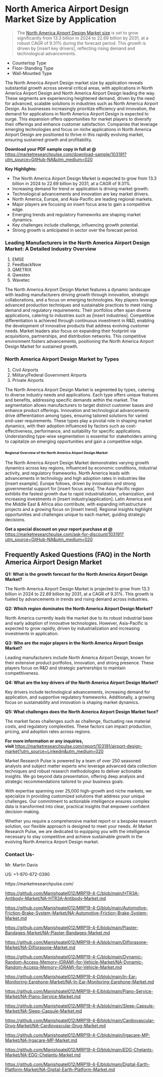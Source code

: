 <h1>North America Airport Design Market&nbsp;Size by Application</h1><blockquote><p>The <a href="https://marketresearchpulse.com/download-sample/103191?utm_source=GitHub-NA&amp;utm_medium=020">North America Airport Design Market size</a> is set to grow significantly from 13.3 billion in 2024 to 22.69 billion by 2031, at a robust CAGR of 9.31% during the forecast period. This growth is driven by [insert key drivers], reflecting rising demand and technological advancements.</p></blockquote><ul><li>Countertop Type<li> Floor-Standing Type<li> Wall-Mounted Type</li></ul><p>The North America Airport Design market size by application reveals substantial growth across several critical areas, with applications in North America Airport Design and North America Airport Design leading the way. These segments are experiencing heightened demand, driven by the need for advanced, scalable solutions in industries such as North America Airport Design. As businesses increasingly prioritize efficiency and innovation, the demand for applications in North America Airport Design is expected to surge. This expansion offers opportunities for market players to diversify their offerings and enhance customer satisfaction. Companies that leverage emerging technologies and focus on niche applications in North America Airport Design are positioned to thrive in this rapidly evolving market, ensuring sustained growth and profitability.</p><p><strong>Download your PDF sample copy in full at @ </strong><a href="https://marketresearchpulse.com/download-sample/103191?utm_source=GitHub-NA&amp;utm_medium=020">https://marketresearchpulse.com/download-sample/103191?utm_source=GitHub-NA&amp;utm_medium=020</a></p><p><strong>Key Highlights: </strong></p><ul><li>The North America Airport Design Market is expected to grow from 13.3 billion in 2024 to 22.69 billion by 2031, at a CAGR of 9.31%.</li><li>Increasing demand for trend or application is driving market growth.</li><li>Technological advancements and innovation are key market drivers.</li><li>North America, Europe, and Asia-Pacific are leading regional markets.</li><li>Major players are focusing on insert focus area to gain a competitive edge.</li><li>Emerging trends and regulatory frameworks are shaping market dynamics.</li><li>Key challenges include challenge, influencing growth potential.</li><li>Strong growth is anticipated in sector over the forecast period.</li></ul><h3>Leading Manufacturers in the North America Airport Design Market: A Detailed Industry Overview</h3><ol><li>EMSE</li><li>FeedbackNow</li><li>QMETRIX</li><li>Qwesteo</li><li>Wavetec</li></ol><div class="flex max-w-full flex-col flex-grow"><div class="min-h-8 text-message flex w-full flex-col items-end gap-2 whitespace-normal break-words [.text-message+&amp;]:mt-5" dir="auto" data-message-author-role="assistant" data-message-id="fd8432e4-4910-450d-b182-61b7bfb0a01f" data-message-model-slug="gpt-4o"><div class="flex w-full flex-col gap-1 empty:hidden first:pt-[3px]"><div class="markdown prose w-full break-words dark:prose-invert light"><p>The North America Airport Design Market features a dynamic landscape with leading manufacturers driving growth through innovation, strategic collaborations, and a focus on emerging technologies. Key players leverage advanced production techniques and sustainable practices to meet rising demand and regulatory requirements. Their portfolios often span diverse applications, catering to industries such as [insert industries]. Competitive differentiation is achieved through continuous investment in R&amp;D, enabling the development of innovative products that address evolving customer needs. Market leaders also focus on expanding their footprint via acquisitions, partnerships, and distribution networks. This competitive environment fosters advancements, positioning the North America Airport Design Market for sustained growth.</p></div></div></div></div><h3>North America Airport Design Market by Types</h3><ol><li>Civil Airports<li> Military/Federal Government Airports<li> Private Airports</li></ol><div class="flex max-w-full flex-col flex-grow"><div class="min-h-8 text-message flex w-full flex-col items-end gap-2 whitespace-normal break-words [.text-message+&amp;]:mt-5" dir="auto" data-message-author-role="assistant" data-message-id="084470be-0bb7-4664-bddf-5156b4f41249" data-message-model-slug="gpt-4o-mini"><div class="flex w-full flex-col gap-1 empty:hidden first:pt-[3px]"><div class="markdown prose w-full break-words dark:prose-invert light"><p>The North America Airport Design Market is segmented by types, catering to diverse industry needs and applications. Each type offers unique features and benefits, addressing specific demands within the market. The segmentation allows manufacturers to target distinct customer bases and enhance product offerings. Innovation and technological advancements drive differentiation among types, ensuring tailored solutions for varied end-user requirements. These types play a pivotal role in shaping market dynamics, with their adoption influenced by factors such as cost-effectiveness, performance, and suitability for specific applications. Understanding type-wise segmentation is essential for stakeholders aiming to capitalize on emerging opportunities and gain a competitive edge.</p></div></div></div></div><h3><span style="font-size: 11px;">Regional Overview of the North America Airport Design Market</span></h3><div class="flex max-w-full flex-col flex-grow"><div class="min-h-8 text-message flex w-full flex-col items-end gap-2 whitespace-normal break-words [.text-message+&amp;]:mt-5" dir="auto" data-message-author-role="assistant" data-message-id="e9038762-ce64-4e30-91c9-9bd413514231" data-message-model-slug="gpt-4o-mini"><div class="flex w-full flex-col gap-1 empty:hidden first:pt-[3px]"><div class="markdown prose w-full break-words dark:prose-invert light"><p>The North America Airport Design Market demonstrates varying growth dynamics across key regions, influenced by economic conditions, industrial activity, and regulatory frameworks. North America leads with advancements in technology and high adoption rates in industries like [insert example]. Europe follows, driven by innovation and strong governmental support for [insert focus area]. The Asia-Pacific region exhibits the fastest growth due to rapid industrialization, urbanization, and increasing investments in [insert industry/application]. Latin America and the Middle East &amp; Africa also contribute, with expanding infrastructure projects and a growing focus on [insert trend]. Regional insights highlight opportunities and challenges unique to each market, guiding strategic decisions.</p></div></div></div></div><p><strong>Get a special discount on your report purchase at @ </strong><a href="https://marketresearchpulse.com/ask-for-discount/103191?utm_source=GitHub-NA&amp;utm_medium=020">https://marketresearchpulse.com/ask-for-discount/103191?utm_source=GitHub-NA&amp;utm_medium=020</a></p><h2>Frequently Asked Questions (FAQ) in the North America Airport Design Market</h2><p><strong>Q1: What is the growth forecast for the North America Airport Design Market?</strong></p><p>The North America Airport Design Market is projected to grow from 13.3 billion in 2024 to 22.69 billion by 2031, at a CAGR of 9.31%. This growth is fueled by advancements in trends and rising demand across industries.</p><p><strong>Q2: Which region dominates the North America Airport Design Market?</strong></p><p>North America currently leads the market due to its robust industrial base and early adoption of innovative technologies. However, Asia-Pacific is expected to grow rapidly, driven by industrialization and increasing investments in application.</p><p><strong>Q3: Who are the major players in the North America Airport Design Market?</strong></p><p>Leading manufacturers include North America Airport Design, known for their extensive product portfolios, innovation, and strong presence. These players focus on R&amp;D and strategic partnerships to maintain competitiveness.</p><p><strong>Q4: What are the key drivers of the North America Airport Design Market?</strong></p><p>Key drivers include technological advancements, increasing demand for application, and supportive regulatory frameworks. Additionally, a growing focus on sustainability and innovation is shaping market dynamics.</p><p><strong>Q5: What challenges does the North America Airport Design Market face?</strong></p><p>The market faces challenges such as challenge, fluctuating raw material costs, and regulatory complexities. These factors can impact production, pricing, and adoption rates across regions.</p><p><strong>For more information or any inquiries, visit&nbsp;</strong><a href="https://marketresearchpulse.com/report/103191/airport-design-market?utm_source=Linkedin&utm_medium=020">https://marketresearchpulse.com/report/103191/airport-design-market?utm_source=Linkedin&utm_medium=020</a></p><p>Market Research Pulse is powered by a team of over 250 seasoned analysts and subject matter experts who leverage advanced data collection techniques and robust research methodologies to deliver actionable insights. We go beyond data presentation, offering deep analysis and strategic recommendations tailored to your business goals.</p><p>With expertise spanning over 25,000 high-growth and niche markets, we specialize in providing customized solutions that address your unique challenges. Our commitment to actionable intelligence ensures complex data is transformed into clear, practical insights that empower confident decision-making.</p><p>Whether you require a comprehensive market report or a bespoke research solution, our flexible approach is designed to meet your needs. At Market Research Pulse, we are dedicated to equipping you with the intelligence necessary to stay competitive and achieve sustainable growth in the evolving North America Airport Design market.</p><h3><strong>Contact Us-</strong></h3><p>Mr. Martin Davis</p><p>US: +1-970-672-0390</p><p>https://marketresearchpulse.com/</p><p><a href="https://github.com/Manishpatel012/MRP19-4-C/blob/main/HTR3A-Antibody-Market/NA-HTR3A-Antibody-Market.md">https://github.com/Manishpatel012/MRP19-4-C/blob/main/HTR3A-Antibody-Market/NA-HTR3A-Antibody-Market.md</a></p><p><a href="https://github.com/Manishpatel012/MRP19-4-D/blob/main/Automotive-Friction-Brake-System-Market/NA-Automotive-Friction-Brake-System-Market.md">https://github.com/Manishpatel012/MRP19-4-D/blob/main/Automotive-Friction-Brake-System-Market/NA-Automotive-Friction-Brake-System-Market.md</a></p><p><a href="https://github.com/Manishpatel012/MRP19-4-E/blob/main/Plaster-Bandages-Market/NA-Plaster-Bandages-Market.md">https://github.com/Manishpatel012/MRP19-4-E/blob/main/Plaster-Bandages-Market/NA-Plaster-Bandages-Market.md</a></p><p><a href="https://github.com/Manishpatel012/MRP19-4-A/blob/main/Diflorasone-Market/NA-Diflorasone-Market.md">https://github.com/Manishpatel012/MRP19-4-A/blob/main/Diflorasone-Market/NA-Diflorasone-Market.md</a></p><p><a href="https://github.com/Manishpatel012/MRP19-4-C/blob/main/Dynamic-Random-Access-Memory-(DRAM)-for-Vehicle-Market/NA-Dynamic-Random-Access-Memory-(DRAM)-for-Vehicle-Market.md">https://github.com/Manishpatel012/MRP19-4-C/blob/main/Dynamic-Random-Access-Memory-(DRAM)-for-Vehicle-Market/NA-Dynamic-Random-Access-Memory-(DRAM)-for-Vehicle-Market.md</a></p><p><a href="https://github.com/Manishpatel012/MRP19-4-D/blob/main/In-Ear-Monitoring-Earphone-Market/NA-In-Ear-Monitoring-Earphone-Market.md">https://github.com/Manishpatel012/MRP19-4-D/blob/main/In-Ear-Monitoring-Earphone-Market/NA-In-Ear-Monitoring-Earphone-Market.md</a></p><p><a href="https://github.com/Manishpatel012/MRP19-4-E/blob/main/Piano-Service-Market/NA-Piano-Service-Market.md">https://github.com/Manishpatel012/MRP19-4-E/blob/main/Piano-Service-Market/NA-Piano-Service-Market.md</a></p><p><a href="https://github.com/Manishpatel012/MRP19-4-A/blob/main/Sleep-Capsule-Market/NA-Sleep-Capsule-Market.md">https://github.com/Manishpatel012/MRP19-4-A/blob/main/Sleep-Capsule-Market/NA-Sleep-Capsule-Market.md</a></p><p><a href="https://github.com/Manishpatel012/MRP19-4-B/blob/main/Cardiovascular-Drug-Market/NA-Cardiovascular-Drug-Market.md">https://github.com/Manishpatel012/MRP19-4-B/blob/main/Cardiovascular-Drug-Market/NA-Cardiovascular-Drug-Market.md</a></p><p><a href="https://github.com/Manishpatel012/MRP19-4-C/blob/main/Irgacare-MP-Market/NA-Irgacare-MP-Market.md">https://github.com/Manishpatel012/MRP19-4-C/blob/main/Irgacare-MP-Market/NA-Irgacare-MP-Market.md</a></p><p><a href="https://github.com/Manishpatel012/MRP19-4-D/blob/main/EDG-Chelants-Market/NA-EDG-Chelants-Market.md">https://github.com/Manishpatel012/MRP19-4-D/blob/main/EDG-Chelants-Market/NA-EDG-Chelants-Market.md</a></p><p><a href="https://github.com/Manishpatel012/MRP19-4-E/blob/main/Digital-Earth-Platform-Market/NA-Digital-Earth-Platform-Market.md">https://github.com/Manishpatel012/MRP19-4-E/blob/main/Digital-Earth-Platform-Market/NA-Digital-Earth-Platform-Market.md</a></p>
